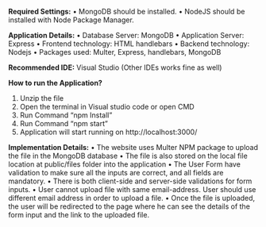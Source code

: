 **Required Settings:**
•	MongoDB should be installed.
•	NodeJS should be installed with Node Package Manager.

**Application Details:**
•	Database Server: MongoDB
•	Application Server: Express
•	Frontend technology: HTML handlebars
•	Backend technology: Nodejs
•	Packages used: Multer, Express, handlebars, MongoDB

**Recommended IDE:** Visual Studio (Other IDEs works fine as well)

**How to run the Application?**
1.	Unzip the file
2.	Open the terminal in Visual studio code or open CMD
3.	Run Command “npm Install”
4.	Run Command “npm start”
5.	Application will start running on http://localhost:3000/

**Implementation Details:**
•	The website uses Multer NPM package to upload the file in the MongoDB database
•	The file is also stored on the local file location at public/files folder into the application
•	The User Form have validation to make sure all the inputs are correct, and all fields are mandatory.
•	There is both client-side and server-side validations for form inputs.
•	User cannot upload file with same email-address. User should use different email address in order to upload a file.
•	Once the file is uploaded, the user will be redirected to the page where he can see the details of the form input and the link to the uploaded file. 

